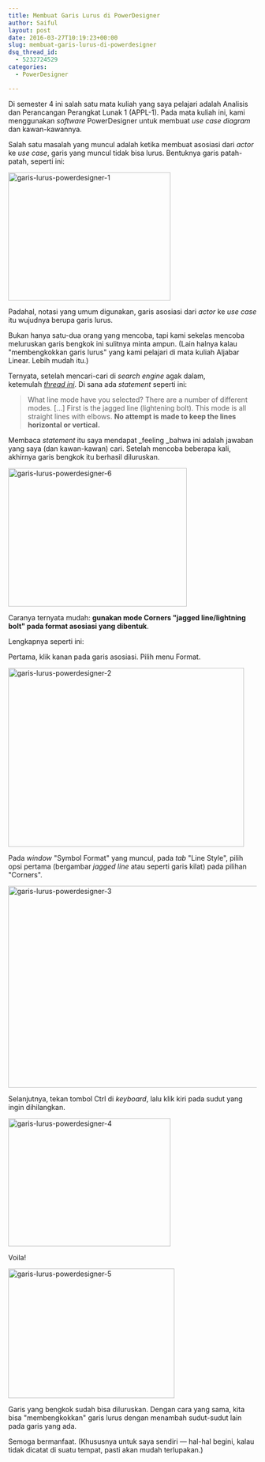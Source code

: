```yaml
---
title: Membuat Garis Lurus di PowerDesigner
author: Saiful
layout: post
date: 2016-03-27T10:19:23+00:00
slug: membuat-garis-lurus-di-powerdesigner
dsq_thread_id:
  - 5232724529
categories:
  - PowerDesigner

---
```

Di semester 4 ini salah satu mata kuliah yang saya pelajari adalah Analisis dan Perancangan Perangkat Lunak 1 (APPL-1). Pada mata kuliah ini, kami menggunakan _software_ PowerDesigner untuk membuat _use case diagram_ dan kawan-kawannya.

Salah satu masalah yang muncul adalah ketika membuat asosiasi dari _actor_ ke _use case_, garis yang muncul tidak bisa lurus. Bentuknya garis patah-patah, seperti ini:

<img class="alignnone size-full wp-image-107 aligncenter" src="https://saiful.web.id/blog/wp-content/uploads/2016/03/garis-lurus-powerdesigner-1.png" alt="garis-lurus-powerdesigner-1" width="329" height="259" srcset="https://saiful.web.id/blog/wp-content/uploads/2016/03/garis-lurus-powerdesigner-1.png 329w, https://saiful.web.id/blog/wp-content/uploads/2016/03/garis-lurus-powerdesigner-1-300x236.png 300w" sizes="(max-width: 329px) 85vw, 329px" />

Padahal, notasi yang umum digunakan, garis asosiasi dari _actor_ ke _use case_ itu wujudnya berupa garis lurus.

<!--more-->Bukan hanya satu-dua orang yang mencoba, tapi kami sekelas mencoba meluruskan garis bengkok ini sulitnya minta ampun. (Lain halnya kalau "membengkokkan garis lurus" yang kami pelajari di mata kuliah Aljabar Linear. Lebih mudah itu.)

Ternyata, setelah mencari-cari di _search engine_ agak dalam, ketemulah _[thread ini][1]_. Di sana ada _statement_ seperti ini:

> What line mode have you selected? There are a number of different modes. [...] First is the jagged line (lightening bolt). This mode is all straight lines with elbows. **No attempt is made to keep the lines horizontal or vertical.**

Membaca _statement_ itu saya mendapat _feeling _bahwa ini adalah jawaban yang saya (dan kawan-kawan) cari. Setelah mencoba beberapa kali, akhirnya garis bengkok itu berhasil diluruskan.

<img class="alignnone size-full wp-image-112 aligncenter" src="https://saiful.web.id/blog/wp-content/uploads/2016/03/garis-lurus-powerdesigner-6.png" alt="garis-lurus-powerdesigner-6" width="362" height="280" srcset="https://saiful.web.id/blog/wp-content/uploads/2016/03/garis-lurus-powerdesigner-6.png 362w, https://saiful.web.id/blog/wp-content/uploads/2016/03/garis-lurus-powerdesigner-6-300x232.png 300w" sizes="(max-width: 362px) 85vw, 362px" />

Caranya ternyata mudah: **gunakan mode Corners "jagged line/lightning bolt" pada format asosiasi yang dibentuk**.

Lengkapnya seperti ini:

Pertama, klik kanan pada garis asosiasi. Pilih menu Format.

<img class="alignnone size-full wp-image-108 aligncenter" src="https://saiful.web.id/blog/wp-content/uploads/2016/03/garis-lurus-powerdesigner-2.png" alt="garis-lurus-powerdesigner-2" width="478" height="362" srcset="https://saiful.web.id/blog/wp-content/uploads/2016/03/garis-lurus-powerdesigner-2.png 478w, https://saiful.web.id/blog/wp-content/uploads/2016/03/garis-lurus-powerdesigner-2-300x227.png 300w" sizes="(max-width: 478px) 85vw, 478px" />

Pada _window_ "Symbol Format" yang muncul, pada _tab_ "Line Style", pilih opsi pertama (bergambar _jagged line_ atau seperti garis kilat) pada pilihan "Corners".

<img class="alignnone size-full wp-image-109 aligncenter" src="https://saiful.web.id/blog/wp-content/uploads/2016/03/garis-lurus-powerdesigner-3.png" alt="garis-lurus-powerdesigner-3" width="580" height="408" srcset="https://saiful.web.id/blog/wp-content/uploads/2016/03/garis-lurus-powerdesigner-3.png 580w, https://saiful.web.id/blog/wp-content/uploads/2016/03/garis-lurus-powerdesigner-3-300x211.png 300w" sizes="(max-width: 580px) 85vw, 580px" />

Selanjutnya, tekan tombol Ctrl di _keyboard_, lalu klik kiri pada sudut yang ingin dihilangkan.

<img class="alignnone size-full wp-image-110 aligncenter" src="https://saiful.web.id/blog/wp-content/uploads/2016/03/garis-lurus-powerdesigner-4.png" alt="garis-lurus-powerdesigner-4" width="329" height="259" srcset="https://saiful.web.id/blog/wp-content/uploads/2016/03/garis-lurus-powerdesigner-4.png 329w, https://saiful.web.id/blog/wp-content/uploads/2016/03/garis-lurus-powerdesigner-4-300x236.png 300w" sizes="(max-width: 329px) 85vw, 329px" />

Voila!

<img class="alignnone size-full wp-image-111 aligncenter" src="https://saiful.web.id/blog/wp-content/uploads/2016/03/garis-lurus-powerdesigner-5.png" alt="garis-lurus-powerdesigner-5" width="337" height="262" srcset="https://saiful.web.id/blog/wp-content/uploads/2016/03/garis-lurus-powerdesigner-5.png 337w, https://saiful.web.id/blog/wp-content/uploads/2016/03/garis-lurus-powerdesigner-5-300x233.png 300w" sizes="(max-width: 337px) 85vw, 337px" />

Garis yang bengkok sudah bisa diluruskan. Dengan cara yang sama, kita bisa "membengkokkan" garis lurus dengan menambah sudut-sudut lain pada garis yang ada.

Semoga bermanfaat. (Khususnya untuk saya sendiri — hal-hal begini, kalau tidak dicatat di suatu tempat, pasti akan mudah terlupakan.)

 [1]: http://codeverge.com/sybase.powerdesigner.general/lines-with-angles/832901
